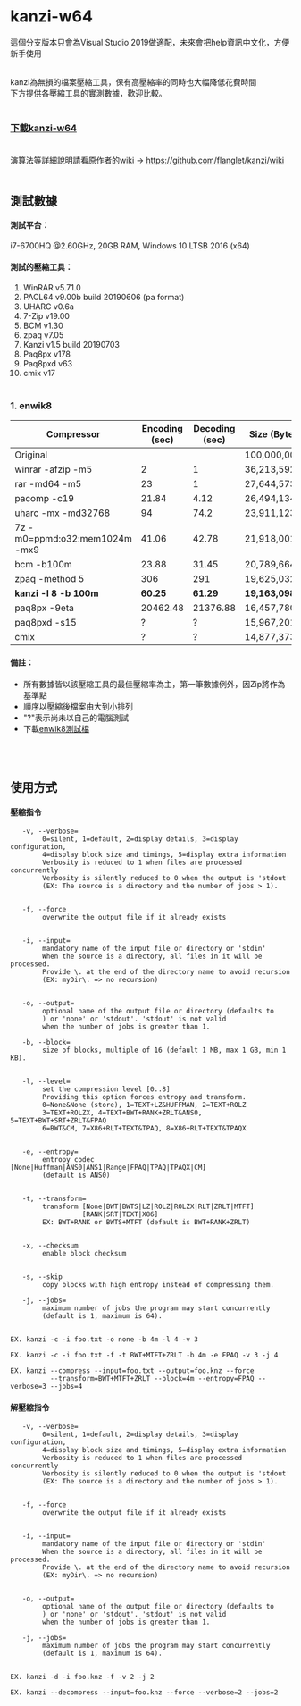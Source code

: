 kanzi-w64
=====

這個分支版本只會為Visual Studio 2019做適配，未來會把help資訊中文化，方便新手使用<br><br>

kanzi為無損的檔案壓縮工具，保有高壓縮率的同時也大幅降低花費時間<br>
下方提供各壓縮工具的實測數據，歡迎比較。<br><br>

### [下載kanzi-w64](https://github.com/WhatTheBlock/kanzi-w64/releases) <br><br>

演算法等詳細說明請看原作者的wiki → https://github.com/flanglet/kanzi/wiki <br><br>

測試數據
-------
#### 測試平台：
i7-6700HQ @2.60GHz, 20GB RAM, Windows 10 LTSB 2016 (x64)

#### 測試的壓縮工具：
1. WinRAR v5.71.0
2. PACL64 v9.00b build 20190606 (pa format)
3. UHARC v0.6a
4. 7-Zip v19.00
5. BCM v1.30
6. zpaq v7.05
7. Kanzi v1.5 build 20190703
8. Paq8px v178
9. Paq8pxd v63
10. cmix v17 <br><br>

### 1. enwik8
|        Compressor             | Encoding (sec) | Decoding (sec) | Size (Byte)  | compare to zip |
|-------------------------------|----------------|----------------|--------------|----------------|
|Original     	                |                |                |100,000,000   |	          |
|winrar -afzip -m5              |2 	         |1               |36,213,592    |100%            |
|rar -md64 -m5                  |23 	         |1               |27,644,573    |76.3%           |
|pacomp -c19                    |21.84 	         |4.12            |26,494,134    |73.1%           |
|uharc -mx -md32768             |94 	         |74.2            |23,911,123    |66.0%           |
|7z -m0=ppmd:o32:mem1024m -mx9  |41.06           |42.78           |21,918,001    |60.5%           |
|bcm -b100m                     |23.88           |31.45           |20,789,664    |57.4%           |
|zpaq -method 5                 |306             |291             |19,625,032    |54.2%           |
|**kanzi -l 8 -b 100m**         |**60.25**       |**61.29**       |**19,163,098**|52.9%           |
|paq8px -9eta                   |20462.48        |21376.88        |16,457,780    |45.4%           |
|paq8pxd -s15                   |?	         |?               |15,967,201    |44.1%           |
|cmix                           |?               |?               |14,877,373    |41.1%           |

#### 備註：
- 所有數據皆以該壓縮工具的最佳壓縮率為主，第一筆數據例外，因Zip將作為基準點
- 順序以壓縮後檔案由大到小排列
- "?"表示尚未以自己的電腦測試
- 下載[enwik8測試檔](http://mattmahoney.net/dc/enwik8.zip)

<br><br>
使用方式
-------
#### 壓縮指令

<pre><code>   -v, --verbose=<level>
        0=silent, 1=default, 2=display details, 3=display configuration,
        4=display block size and timings, 5=display extra information
        Verbosity is reduced to 1 when files are processed concurrently
        Verbosity is silently reduced to 0 when the output is 'stdout'
        (EX: The source is a directory and the number of jobs > 1).


   -f, --force
        overwrite the output file if it already exists


   -i, --input=<inputName>
        mandatory name of the input file or directory or 'stdin'
        When the source is a directory, all files in it will be processed.
        Provide \. at the end of the directory name to avoid recursion
        (EX: myDir\. => no recursion)


   -o, --output=<outputName>
        optional name of the output file or directory (defaults to
        <inputName.knz>) or 'none' or 'stdout'. 'stdout' is not valid
        when the number of jobs is greater than 1.

   -b, --block=<size>
        size of blocks, multiple of 16 (default 1 MB, max 1 GB, min 1 KB).


   -l, --level=<compression>
        set the compression level [0..8]
        Providing this option forces entropy and transform.
        0=None&None (store), 1=TEXT+LZ&HUFFMAN, 2=TEXT+ROLZ
        3=TEXT+ROLZX, 4=TEXT+BWT+RANK+ZRLT&ANS0, 5=TEXT+BWT+SRT+ZRLT&FPAQ
        6=BWT&CM, 7=X86+RLT+TEXT&TPAQ, 8=X86+RLT+TEXT&TPAQX


   -e, --entropy=<codec>
        entropy codec [None|Huffman|ANS0|ANS1|Range|FPAQ|TPAQ|TPAQX|CM]
        (default is ANS0)


   -t, --transform=<codec>
        transform [None|BWT|BWTS|LZ|ROLZ|ROLZX|RLT|ZRLT|MTFT]
                  [RANK|SRT|TEXT|X86]
        EX: BWT+RANK or BWTS+MTFT (default is BWT+RANK+ZRLT)


   -x, --checksum
        enable block checksum


   -s, --skip
        copy blocks with high entropy instead of compressing them.

   -j, --jobs=<jobs>
        maximum number of jobs the program may start concurrently
        (default is 1, maximum is 64).


EX. kanzi -c -i foo.txt -o none -b 4m -l 4 -v 3

EX. kanzi -c -i foo.txt -f -t BWT+MTFT+ZRLT -b 4m -e FPAQ -v 3 -j 4

EX. kanzi --compress --input=foo.txt --output=foo.knz --force
          --transform=BWT+MTFT+ZRLT --block=4m --entropy=FPAQ --verbose=3 --jobs=4
</code></pre>

#### 解壓縮指令

<pre><code>   -v, --verbose=<level>
        0=silent, 1=default, 2=display details, 3=display configuration,
        4=display block size and timings, 5=display extra information
        Verbosity is reduced to 1 when files are processed concurrently
        Verbosity is silently reduced to 0 when the output is 'stdout'
        (EX: The source is a directory and the number of jobs > 1).


   -f, --force
        overwrite the output file if it already exists


   -i, --input=<inputName>
        mandatory name of the input file or directory or 'stdin'
        When the source is a directory, all files in it will be processed.
        Provide \. at the end of the directory name to avoid recursion
        (EX: myDir\. => no recursion)


   -o, --output=<outputName>
        optional name of the output file or directory (defaults to
        <inputName.knz>) or 'none' or 'stdout'. 'stdout' is not valid
        when the number of jobs is greater than 1.

   -j, --jobs=<jobs>
        maximum number of jobs the program may start concurrently
        (default is 1, maximum is 64).


EX. kanzi -d -i foo.knz -f -v 2 -j 2

EX. kanzi --decompress --input=foo.knz --force --verbose=2 --jobs=2
</code></pre>

